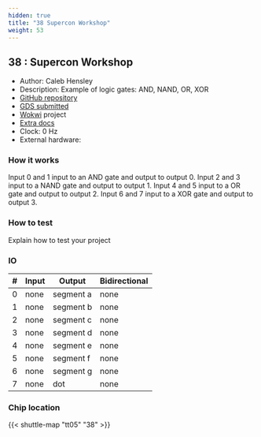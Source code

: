 ```yaml
---
hidden: true
title: "38 Supercon Workshop"
weight: 53
---
```


## 38 : Supercon Workshop

* Author: Caleb Hensley
* Description: Example of logic gates: AND, NAND, OR, XOR
* [GitHub repository](https://github.com/calliday/tiny-tapeout)
* [GDS submitted](https://github.com/calliday/tiny-tapeout/actions/runs/6750935414)
* [Wokwi](https://wokwi.com/projects/380409488188706817) project
* [Extra docs]()
* Clock: 0 Hz
* External hardware: 



### How it works

Input 0 and 1 input to an AND gate and output to output 0.
Input 2 and 3 input to a NAND gate and output to output 1.
Input 4 and 5 input to a OR gate and output to output 2.
Input 6 and 7 input to a XOR gate and output to output 3.


### How to test

Explain how to test your project


### IO

| # | Input        | Output       | Bidirectional      |
|---|--------------|--------------| -------------------|
| 0 | none  | segment a | none |
| 1 | none  | segment b | none |
| 2 | none  | segment c | none |
| 3 | none  | segment d | none |
| 4 | none  | segment e | none |
| 5 | none  | segment f | none |
| 6 | none  | segment g | none |
| 7 | none  | dot | none |

### Chip location

{{< shuttle-map "tt05" "38" >}}
